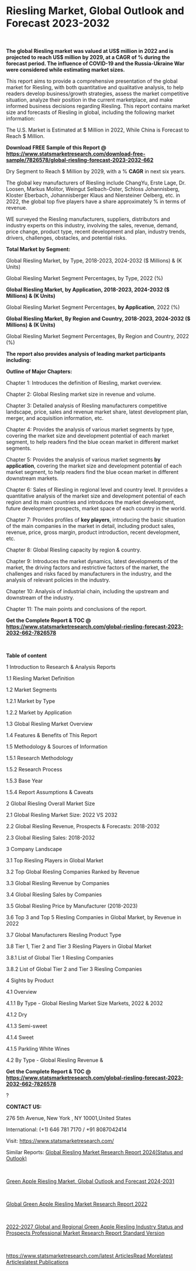 <h1>Riesling Market, Global Outlook and Forecast 2023-2032</h1><br/><p><strong>The global Riesling market was valued at US$ million in 2022 and is projected to reach US$ million by 2029, at a <strong>CAGR</strong> of % during the forecast period. The influence of COVID-19 and the Russia-Ukraine War were considered while estimating market sizes.</strong></p>
 
 
 
 <p>This report aims to provide a comprehensive presentation of the global market for Riesling, with both quantitative and qualitative analysis, to help readers develop business/growth strategies, assess the market competitive situation, analyze their position in the current marketplace, and make informed business decisions regarding Riesling. This report contains market size and forecasts of Riesling in global, including the following market information:</p>
 
 
 
 <p>The U.S. Market is Estimated at $ Million in 2022, While China is Forecast to Reach $ Million.</p>
 
 
 
 <p><strong>Download FREE Sample of this Report @ <a href="https://www.statsmarketresearch.com/download-free-sample/7826578/global-riesling-forecast-2023-2032-662">https://www.statsmarketresearch.com/download-free-sample/7826578/global-riesling-forecast-2023-2032-662</a></strong></p>
 
 
 
 <p>Dry Segment to Reach $ Million by 2029, with a % <strong>CAGR</strong> in next six years.</p>
 
 
 
 <p>The global key manufacturers of Riesling include ChangYu, Erste Lage, Dr. Loosen, Markus Molitor, Weingut Selbach-Oster, Schloss Johannisberg, Kloster Eberbach, Johannisberger Klaus and Niersteiner Oelberg, etc. in 2022, the global top five players have a share approximately % in terms of revenue.</p>
 
 
 
 <p>WE surveyed the Riesling manufacturers, suppliers, distributors and industry experts on this industry, involving the sales, revenue, demand, price change, product type, recent development and plan, industry trends, drivers, challenges, obstacles, and potential risks.</p>
 
 
 
 <p><strong>Total Market by Segment:</strong></p>
 
 
 
 <p>Global Riesling Market, by Type, 2018-2023, 2024-2032 ($ Millions) & (K Units)</p>
 
 
 
 <p>Global Riesling Market Segment Percentages, by Type, 2022 (%)</p>
 
 
 
 <p><strong>Global Riesling Market, <strong>by Application</strong>, 2018-2023, 2024-2032 ($ Millions) & (K Units)</strong></p>
 
 
 
 <p>Global Riesling Market Segment Percentages, <strong>by Application</strong>, 2022 (%)</p>
 
 
 
 <p><strong>Global Riesling Market, By Region and Country, 2018-2023, 2024-2032 ($ Millions) & (K Units)</strong></p>
 
 
 
 <p>Global Riesling Market Segment Percentages, By Region and Country, 2022 (%)</p>
 
 
 
 <p><strong>The report also provides analysis of leading market participants including:</strong></p>
 
 
 
 <p><strong>Outline of Major Chapters:</strong></p>
 
 
 
 <p>Chapter 1: Introduces the definition of Riesling, market overview.</p>
 
 
 
 <p>Chapter 2: Global Riesling market size in revenue and volume.</p>
 
 
 
 <p>Chapter 3: Detailed analysis of Riesling manufacturers competitive landscape, price, sales and revenue market share, latest development plan, merger, and acquisition information, etc.</p>
 
 
 
 <p>Chapter 4: Provides the analysis of various market segments by type, covering the market size and development potential of each market segment, to help readers find the blue ocean market in different market segments.</p>
 
 
 
 <p>Chapter 5: Provides the analysis of various market segments <strong>by application</strong>, covering the market size and development potential of each market segment, to help readers find the blue ocean market in different downstream markets.</p>
 
 
 
 <p>Chapter 6: Sales of Riesling in regional level and country level. It provides a quantitative analysis of the market size and development potential of each region and its main countries and introduces the market development, future development prospects, market space of each country in the world.</p>
 
 
 
 <p>Chapter 7: Provides profiles of <strong>key players</strong>, introducing the basic situation of the main companies in the market in detail, including product sales, revenue, price, gross margin, product introduction, recent development, etc.</p>
 
 
 
 <p>Chapter 8: Global Riesling capacity by region & country.</p>
 
 
 
 <p>Chapter 9: Introduces the market dynamics, latest developments of the market, the driving factors and restrictive factors of the market, the challenges and risks faced by manufacturers in the industry, and the analysis of relevant policies in the industry.</p>
 
 
 
 <p>Chapter 10: Analysis of industrial chain, including the upstream and downstream of the industry.</p>
 
 
 
 <p>Chapter 11: The main points and conclusions of the report.</p>
 
 
 
 <div><b>Get the Complete Report & TOC @ <a href="https://www.statsmarketresearch.com/global-riesling-forecast-2023-2032-662-7826578">https://www.statsmarketresearch.com/global-riesling-forecast-2023-2032-662-7826578</a></b></div>
 
 
 
 <p><br />
 
 <b>Table of content</b></p>
 
 
 
 <p>1 Introduction to Research & Analysis Reports<br />
 
 1.1 Riesling Market Definition<br />
 
 1.2 Market Segments<br />
 
 1.2.1 Market by Type<br />
 
 1.2.2 Market by Application<br />
 
 1.3 Global Riesling Market Overview<br />
 
 1.4 Features & Benefits of This Report<br />
 
 1.5 Methodology & Sources of Information<br />
 
 1.5.1 Research Methodology<br />
 
 1.5.2 Research Process<br />
 
 1.5.3 Base Year<br />
 
 1.5.4 Report Assumptions & Caveats<br />
 
 2 Global Riesling Overall Market Size<br />
 
 2.1 Global Riesling Market Size: 2022 VS 2032<br />
 
 2.2 Global Riesling Revenue, Prospects & Forecasts: 2018-2032<br />
 
 2.3 Global Riesling Sales: 2018-2032<br />
 
 3 Company Landscape<br />
 
 3.1 Top Riesling Players in Global Market<br />
 
 3.2 Top Global Riesling Companies Ranked by Revenue<br />
 
 3.3 Global Riesling Revenue by Companies<br />
 
 3.4 Global Riesling Sales by Companies<br />
 
 3.5 Global Riesling Price by Manufacturer (2018-2023)<br />
 
 3.6 Top 3 and Top 5 Riesling Companies in Global Market, by Revenue in 2022<br />
 
 3.7 Global Manufacturers Riesling Product Type<br />
 
 3.8 Tier 1, Tier 2 and Tier 3 Riesling Players in Global Market<br />
 
 3.8.1 List of Global Tier 1 Riesling Companies<br />
 
 3.8.2 List of Global Tier 2 and Tier 3 Riesling Companies<br />
 
 4 Sights by Product<br />
 
 4.1 Overview<br />
 
 4.1.1 By Type - Global Riesling Market Size Markets, 2022 & 2032<br />
 
 4.1.2 Dry<br />
 
 4.1.3 Semi-sweet<br />
 
 4.1.4 Sweet<br />
 
 4.1.5 Parkling White Wines<br />
 
 4.2 By Type - Global Riesling Revenue &</p>
 
 
 
 <div><b>Get the Complete Report & TOC @ <a href="https://www.statsmarketresearch.com/global-riesling-forecast-2023-2032-662-7826578">https://www.statsmarketresearch.com/global-riesling-forecast-2023-2032-662-7826578</a></b></div>
 
 
 
 <p>? </p>
 
 
 
 <p><b>CONTACT US:</b><br />
 
 276 5th Avenue, New York , NY 10001,United States<br />
 
 International: (+1) 646 781 7170 / +91 8087042414<br />
 
 Visit: <a href="https://www.statsmarketresearch.com/">https://www.statsmarketresearch.com/</a><br />
 
 Similar Reports: <a href="https://www.statsmarketresearch.com/global-riesling-forecast-2023-2032-662-7826578">Global Riesling Market Research Report 2024(Status and Outlook)</a><br />
 
 <br />
 
 <a href="https://www.statsmarketresearch.com/global-riesling-forecast-2023-2032-662-7826578">Green Apple Riesling Market, Global Outlook and Forecast 2024-2031</a><br />
 
 <br />
 
 <a href="https://www.statsmarketresearch.com/global-riesling-forecast-2023-2032-662-7826578">Global Green Apple Riesling Market Research Report 2022</a><br />
 
 <br />
 
 <a href="https://www.statsmarketresearch.com/global-riesling-forecast-2023-2032-662-7826578">2022-2027 Global and Regional Green Apple Riesling Industry Status and Prospects Professional Market Research Report Standard Version</a><br />
 
 <br />
 
 <a href="https://gyeongbokgung.com">https://www.statsmarketresearch.com/</a><a href="https://hallyeomaritime.com">latest Articles</a><a href="https://jingwansa.com">Read More</a><a href="https://nguoiviet.jp/">latest Articles</a><a href="https://www.intelmarketresearch.com/">latest Publications</a></p>